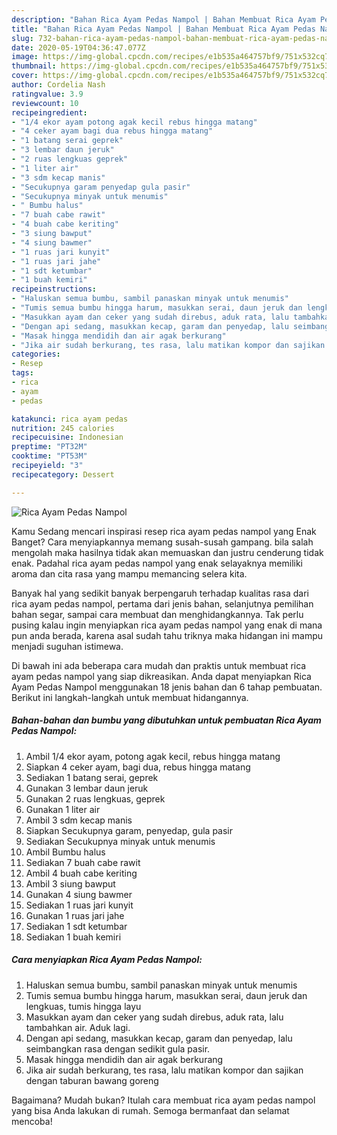 ```yaml
---
description: "Bahan Rica Ayam Pedas Nampol | Bahan Membuat Rica Ayam Pedas Nampol Yang Lezat"
title: "Bahan Rica Ayam Pedas Nampol | Bahan Membuat Rica Ayam Pedas Nampol Yang Lezat"
slug: 732-bahan-rica-ayam-pedas-nampol-bahan-membuat-rica-ayam-pedas-nampol-yang-lezat
date: 2020-05-19T04:36:47.077Z
image: https://img-global.cpcdn.com/recipes/e1b535a464757bf9/751x532cq70/rica-ayam-pedas-nampol-foto-resep-utama.jpg
thumbnail: https://img-global.cpcdn.com/recipes/e1b535a464757bf9/751x532cq70/rica-ayam-pedas-nampol-foto-resep-utama.jpg
cover: https://img-global.cpcdn.com/recipes/e1b535a464757bf9/751x532cq70/rica-ayam-pedas-nampol-foto-resep-utama.jpg
author: Cordelia Nash
ratingvalue: 3.9
reviewcount: 10
recipeingredient:
- "1/4 ekor ayam potong agak kecil rebus hingga matang"
- "4 ceker ayam bagi dua rebus hingga matang"
- "1 batang serai geprek"
- "3 lembar daun jeruk"
- "2 ruas lengkuas geprek"
- "1 liter air"
- "3 sdm kecap manis"
- "Secukupnya garam penyedap gula pasir"
- "Secukupnya minyak untuk menumis"
- " Bumbu halus"
- "7 buah cabe rawit"
- "4 buah cabe keriting"
- "3 siung bawput"
- "4 siung bawmer"
- "1 ruas jari kunyit"
- "1 ruas jari jahe"
- "1 sdt ketumbar"
- "1 buah kemiri"
recipeinstructions:
- "Haluskan semua bumbu, sambil panaskan minyak untuk menumis"
- "Tumis semua bumbu hingga harum, masukkan serai, daun jeruk dan lengkuas, tumis hingga layu"
- "Masukkan ayam dan ceker yang sudah direbus, aduk rata, lalu tambahkan air. Aduk lagi."
- "Dengan api sedang, masukkan kecap, garam dan penyedap, lalu seimbangkan rasa dengan sedikit gula pasir."
- "Masak hingga mendidih dan air agak berkurang"
- "Jika air sudah berkurang, tes rasa, lalu matikan kompor dan sajikan dengan taburan bawang goreng"
categories:
- Resep
tags:
- rica
- ayam
- pedas

katakunci: rica ayam pedas 
nutrition: 245 calories
recipecuisine: Indonesian
preptime: "PT32M"
cooktime: "PT53M"
recipeyield: "3"
recipecategory: Dessert

---
```



![Rica Ayam Pedas Nampol](https://img-global.cpcdn.com/recipes/e1b535a464757bf9/751x532cq70/rica-ayam-pedas-nampol-foto-resep-utama.jpg)

Kamu Sedang mencari inspirasi resep rica ayam pedas nampol yang Enak Banget? Cara menyiapkannya memang susah-susah gampang. bila salah mengolah maka hasilnya tidak akan memuaskan dan justru cenderung tidak enak. Padahal rica ayam pedas nampol yang enak selayaknya memiliki aroma dan cita rasa yang mampu memancing selera kita.

Banyak hal yang sedikit banyak berpengaruh terhadap kualitas rasa dari rica ayam pedas nampol, pertama dari jenis bahan, selanjutnya pemilihan bahan segar, sampai cara membuat dan menghidangkannya. Tak perlu pusing kalau ingin menyiapkan rica ayam pedas nampol yang enak di mana pun anda berada, karena asal sudah tahu triknya maka hidangan ini mampu menjadi suguhan istimewa.




Di bawah ini ada beberapa cara mudah dan praktis untuk membuat rica ayam pedas nampol yang siap dikreasikan. Anda dapat menyiapkan Rica Ayam Pedas Nampol menggunakan 18 jenis bahan dan 6 tahap pembuatan. Berikut ini langkah-langkah untuk membuat hidangannya.

<!--inarticleads1-->

##### Bahan-bahan dan bumbu yang dibutuhkan untuk pembuatan Rica Ayam Pedas Nampol:

1. Ambil 1/4 ekor ayam, potong agak kecil, rebus hingga matang
1. Siapkan 4 ceker ayam, bagi dua, rebus hingga matang
1. Sediakan 1 batang serai, geprek
1. Gunakan 3 lembar daun jeruk
1. Gunakan 2 ruas lengkuas, geprek
1. Gunakan 1 liter air
1. Ambil 3 sdm kecap manis
1. Siapkan Secukupnya garam, penyedap, gula pasir
1. Sediakan Secukupnya minyak untuk menumis
1. Ambil  Bumbu halus
1. Sediakan 7 buah cabe rawit
1. Ambil 4 buah cabe keriting
1. Ambil 3 siung bawput
1. Gunakan 4 siung bawmer
1. Sediakan 1 ruas jari kunyit
1. Gunakan 1 ruas jari jahe
1. Sediakan 1 sdt ketumbar
1. Sediakan 1 buah kemiri




<!--inarticleads2-->

##### Cara menyiapkan Rica Ayam Pedas Nampol:

1. Haluskan semua bumbu, sambil panaskan minyak untuk menumis
1. Tumis semua bumbu hingga harum, masukkan serai, daun jeruk dan lengkuas, tumis hingga layu
1. Masukkan ayam dan ceker yang sudah direbus, aduk rata, lalu tambahkan air. Aduk lagi.
1. Dengan api sedang, masukkan kecap, garam dan penyedap, lalu seimbangkan rasa dengan sedikit gula pasir.
1. Masak hingga mendidih dan air agak berkurang
1. Jika air sudah berkurang, tes rasa, lalu matikan kompor dan sajikan dengan taburan bawang goreng




Bagaimana? Mudah bukan? Itulah cara membuat rica ayam pedas nampol yang bisa Anda lakukan di rumah. Semoga bermanfaat dan selamat mencoba!
